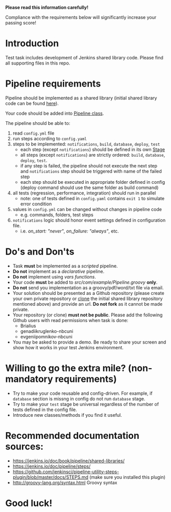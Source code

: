 **Please read this information carefully!**

Compliance with the requirements below will significantly increase your passing score!


# Introduction

Test task includes development of Jenkins shared library code. Please find all supporting files in this repo.


# Pipeline requirements

Pipeline should be implemented as a shared library (initial shared library code can be found [here](https://github.com/genadiikruglenko-nbcuni/test-shared-library)).

Your code should be added into [Pipeline class](https://github.com/genadiikruglenko-nbcuni/test-shared-library/blob/master/src/com/example/Pipeline.groovy). 

The pipeline should be able to:

1. read `config.yml` file
2. run steps according to `config.yaml`
3. steps to be implemented: `notifications`, `build`, `database`, `deploy`, `test`
    * each step (except `notifications`) should be defined in its own [Stage](https://jenkins.io/doc/pipeline/steps/pipeline-stage-step/)
    * all steps (except `notifications`) are strictly ordered: `build`, `database`, `deploy`, `test`.
    * if any step is failed, the pipeline should not execute the next step and `notifications` step should be triggered with name of the failed step
    * each step should be executed in appropriate folder defined in config (deploy command should use the same folder as build command)
4. all tests (regression, performance, integration) should run in parallel
    * note: one of tests defined in `config.yaml` contains `exit 1` to simulate error condition
5. values in `config.yml` can be changed without changes in pipeline code
    * e.g. commands, folders, test steps
6. `notifications` logic should honor event settings defined in configuration file.
    * i.e. *on_start: "never"*, *on_failure: "always"*, etc.


# Do's and Don'ts

- Task **must** be implemented as a *scripted* pipeline.
- **Do not** implement as a *declarative* pipeline.
- **Do not** implement using *vars functions*.
- Your code **must** be added to *src/com/example/Pipeline.groovy* **only**.
- **Do not** send you implementation as a groovy/pdf/word/txt file via email.
- Your solution should be presented as a Github repository (please create your own private repository or [clone](https://docs.github.com/en/github/creating-cloning-and-archiving-repositories/duplicating-a-repository) the initial shared library repository mentioned above) and provide an url. **Do not fork** as it cannot be made private.
- Your repository (or clone) **must not be public**. Please add the following Github users with read permissions when task is done:
  - Brialius
  - genadiikruglenko-nbcuni
  - evgeniipomnikov-nbcuni
- You may be asked to provide a demo. Be ready to share your screen and show how it works in your test Jenkins environment.


# Willing to go the extra mile? (non-mandatory requirements)

- Try to make your code reusable and config-driven. For example, if `database` section is missng in config do not run `database` stage.
- Try to make your `test` stage be universal regardless of the number of tests defined in the config file.
- Introduce new classes/methods if you find it useful.


# Recommended documentation sources:

* https://jenkins.io/doc/book/pipeline/shared-libraries/
* https://jenkins.io/doc/pipeline/steps/ 
* https://github.com/jenkinsci/pipeline-utility-steps-plugin/blob/master/docs/STEPS.md (make sure you installed this plugin)
* http://groovy-lang.org/syntax.html Groovy syntax


# Good luck!
